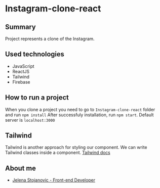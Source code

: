 # Instagram-clone-react

## Summary

Project represents a clone of the Instagram. 

## Used technologies

- JavaScript
- ReactJS
- Tailwind
- Firebase

## How to run a project

When you clone a project you need to go to `Instagram-clone-react` folder and run `npm install`
After successfuly installation, run `npm start`.
Default server is `localhost:3000`

## Tailwind

Tailwind is another approach for styling our component. We can write Tailwind classes inside a component.
[Tailwind docs](https://tailwindcss.com/docs/installation)

## About me

- [Jelena Stojanovic - Front-end Developer](https://rs.linkedin.com/in/jelena-stojanovic88)

